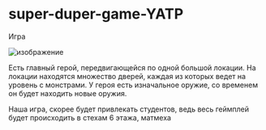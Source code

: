 # super-duper-game-YATP

Игра 

![изображение](https://user-images.githubusercontent.com/49440752/113821397-7abc1580-9795-11eb-96f8-62681f87d495.png)

Есть главный герой, передвигающейся по одной большой локации. На локации находятся множество дверей, каждая из которых ведет на уровень с монстрами.
У героя есть изначальное оружие, со временем он будет находить новые оружия.


Наша игра, скорее будет привлекать студентов, ведь весь геймплей будет происходить в стехам 6 этажа, матмеха

